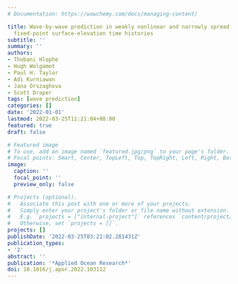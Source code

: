 ```yaml
---
# Documentation: https://wowchemy.com/docs/managing-content/

title: Wave-by-wave prediction in weakly nonlinear and narrowly spread seas using
  fixed-point surface-elevation time histories
subtitle: ''
summary: ''
authors:
- Thobani Hlophe
- Hugh Wolgamot
- Paul H. Taylor
- Adi Kurniawan
- Jana Orszaghova
- Scott Draper
tags: [wave prediction]
categories: []
date: '2022-01-01'
lastmod: 2022-03-25T11:21:04+08:00
featured: true
draft: false

# Featured image
# To use, add an image named `featured.jpg/png` to your page's folder.
# Focal points: Smart, Center, TopLeft, Top, TopRight, Left, Right, BottomLeft, Bottom, BottomRight.
image:
  caption: ''
  focal_point: ''
  preview_only: false

# Projects (optional).
#   Associate this post with one or more of your projects.
#   Simply enter your project's folder or file name without extension.
#   E.g. `projects = ["internal-project"]` references `content/project/deep-learning/index.md`.
#   Otherwise, set `projects = []`.
projects: []
publishDate: '2022-03-25T03:21:02.281431Z'
publication_types:
- '2'
abstract: ''
publication: '*Applied Ocean Research*'
doi: 10.1016/j.apor.2022.103112
---
```

